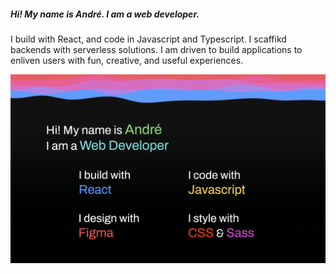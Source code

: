 ##### Hi! My name is André. I am a web developer.
I build with React, and code in Javascript and Typescript. I scaffikd backends with serverless solutions.
I am driven to build applications to enliven users with fun, creative, and useful experiences.

![react](andrefoulem.webp)
